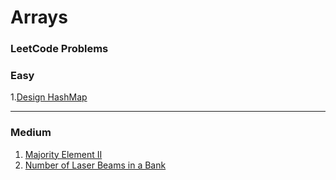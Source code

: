 # Arrays

### LeetCode Problems

### Easy
1.[Design HashMap](https://leetcode.com/problems/design-hashmap/description/)

<hr>

### Medium
1. [Majority Element II](https://leetcode.com/problems/majority-element-ii/description/)
2. [Number of Laser Beams in a Bank](https://leetcode.com/problems/number-of-laser-beams-in-a-bank/description/?envType=daily-question&envId=2024-01-03)

